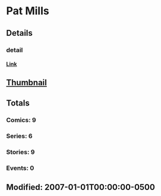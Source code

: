 # Pat  Mills 
## Details
### detail
#### [Link](http://marvel.com/comics/creators/3138/pat_mills?utm_campaign=apiRef&utm_source=225578a89fc76f3d20fbffda5d17a88d)
## [Thumbnail](http://i.annihil.us/u/prod/marvel/i/mg/b/40/image_not_available.jpg)
## Totals
### Comics: 9
### Series: 6
### Stories: 9
### Events: 0
## Modified: 2007-01-01T00:00:00-0500